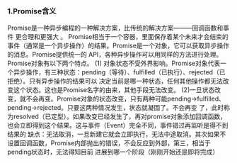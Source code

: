 ### 1.Promise含义
Promise是一种异步编程的一种解决方案，比传统的解决方案———回调函数和事件 更合理和更强大 。
Promise相当于一个容器，里面保存着某个未来才会结束的事件（通常是一个异步操作）的结果。Promise是一个对象，它可以获取异步操作的消息。Promise提供统一的
API，各种异步操作可以用同样的方法进行处理。
Promise对象有以下两个特点。 
(1) 对象状态不受外界影响。Promise对象代表一个异步操作，有三种状态：pending（等待）、fulfilled（已执行）、rejected（已拒绝）。只有异步操作的结果可以
决定当前是哪一种状态，任何其他操作都无法改变这个状态。这也是Promise名字的由来，其他手段无法改变。 
(2)一旦状态改变，就不会再变。Promise对象的状态改变，只有两种可能pending->fulfilled、pending->rejected。只要这两种情况发生，状态就凝固了。不会再变
了，此时称为resolved（已定型）。如果改变已经发生了，再对promise对象添加回调函数，也会立即得到这个结果。这与事件（Event）完全不同，事件错过再监听是得不到
结果的
缺点：无法取消，一旦新建它就会立即执行，无法中途取消。其次如果不设置回调函数，Promise内部抛出的错误，不会反应到外部，第三，相当于pending状态时，无法得知目前
进展到哪一个阶段（刚刚开始还是即将完成）
